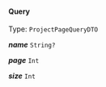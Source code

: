 

#### Query

Type: `ProjectPageQueryDTO`  
<article>

***name*** `String?` 

</article>
<article>

***page*** `Int` 

</article>
<article>

***size*** `Int` 

</article>

